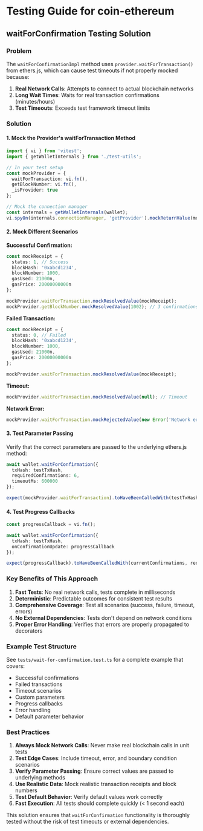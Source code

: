 # Testing Guide for coin-ethereum

## waitForConfirmation Testing Solution

### Problem

The `waitForConfirmationImpl` method uses `provider.waitForTransaction()` from ethers.js, which can cause test timeouts if not properly mocked because:

1. **Real Network Calls**: Attempts to connect to actual blockchain networks
2. **Long Wait Times**: Waits for real transaction confirmations (minutes/hours)
3. **Test Timeouts**: Exceeds test framework timeout limits

### Solution

#### 1. Mock the Provider's waitForTransaction Method

```typescript
import { vi } from 'vitest';
import { getWalletInternals } from './test-utils';

// In your test setup
const mockProvider = {
  waitForTransaction: vi.fn(),
  getBlockNumber: vi.fn(),
  _isProvider: true
};

// Mock the connection manager
const internals = getWalletInternals(wallet);
vi.spyOn(internals.connectionManager, 'getProvider').mockReturnValue(mockProvider);
```

#### 2. Mock Different Scenarios

**Successful Confirmation:**

```typescript
const mockReceipt = {
  status: 1, // Success
  blockHash: '0xabcd1234',
  blockNumber: 1000,
  gasUsed: 21000n,
  gasPrice: 20000000000n
};

mockProvider.waitForTransaction.mockResolvedValue(mockReceipt);
mockProvider.getBlockNumber.mockResolvedValue(1002); // 3 confirmations
```

**Failed Transaction:**

```typescript
const mockReceipt = {
  status: 0, // Failed
  blockHash: '0xabcd1234',
  blockNumber: 1000,
  gasUsed: 21000n,
  gasPrice: 20000000000n
};

mockProvider.waitForTransaction.mockResolvedValue(mockReceipt);
```

**Timeout:**

```typescript
mockProvider.waitForTransaction.mockResolvedValue(null); // Timeout
```

**Network Error:**

```typescript
mockProvider.waitForTransaction.mockRejectedValue(new Error('Network error'));
```

#### 3. Test Parameter Passing

Verify that the correct parameters are passed to the underlying ethers.js method:

```typescript
await wallet.waitForConfirmation({
  txHash: testTxHash,
  requiredConfirmations: 6,
  timeoutMs: 600000
});

expect(mockProvider.waitForTransaction).toHaveBeenCalledWith(testTxHash, 6, 600000);
```

#### 4. Test Progress Callbacks

```typescript
const progressCallback = vi.fn();

await wallet.waitForConfirmation({
  txHash: testTxHash,
  onConfirmationUpdate: progressCallback
});

expect(progressCallback).toHaveBeenCalledWith(currentConfirmations, requiredConfirmations);
```

### Key Benefits of This Approach

1. **Fast Tests**: No real network calls, tests complete in milliseconds
2. **Deterministic**: Predictable outcomes for consistent test results
3. **Comprehensive Coverage**: Test all scenarios (success, failure, timeout, errors)
4. **No External Dependencies**: Tests don't depend on network conditions
5. **Proper Error Handling**: Verifies that errors are properly propagated to decorators

### Example Test Structure

See `tests/wait-for-confirmation.test.ts` for a complete example that covers:

- Successful confirmations
- Failed transactions
- Timeout scenarios
- Custom parameters
- Progress callbacks
- Error handling
- Default parameter behavior

### Best Practices

1. **Always Mock Network Calls**: Never make real blockchain calls in unit tests
2. **Test Edge Cases**: Include timeout, error, and boundary condition scenarios
3. **Verify Parameter Passing**: Ensure correct values are passed to underlying methods
4. **Use Realistic Data**: Mock realistic transaction receipts and block numbers
5. **Test Default Behavior**: Verify default values work correctly
6. **Fast Execution**: All tests should complete quickly (< 1 second each)

This solution ensures that `waitForConfirmation` functionality is thoroughly tested without the risk of test timeouts or external dependencies.
